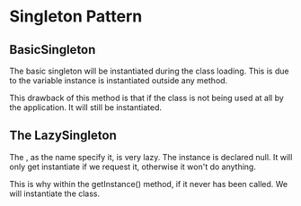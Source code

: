 # Singleton Pattern

## BasicSingleton
The basic singleton will be instantiated during the class loading.
This is due to the variable instance is instantiated outside any method.

This drawback of this method is that if the class is not being used at all by the 
application. It will still be instantiated.

## The LazySingleton
The , as the name specify it, is very lazy.
The instance is declared null. 
It will only get instantiate if we request it, otherwise it won't do anything.

This is why within the getInstance() method, if it never has been called.
We will instantiate the class.